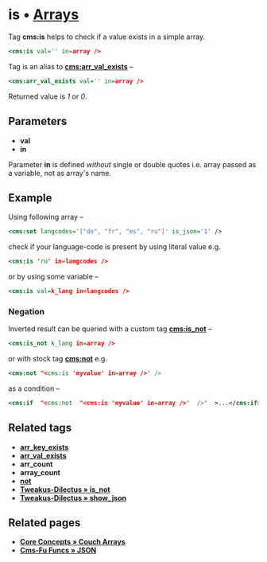 # is • [Arrays](#related-pages)

Tag **cms:is** helps to check if a value exists in a simple array.

```xml
<cms:is val='' in=array />
```

Tag is an alias to [**cms:arr_val_exists**](#related-tags) –

```xml
<cms:arr_val_exists val='' in=array />
```

Returned value is *1* or *0*.

## Parameters

* **val**
* **in**

Parameter **in** is defined *without* single or double quotes i.e. array passed as a variable, not as array's name.

## Example

Using following array –

```xml
<cms:set langcodes='["de", "fr", "es", "ru"]' is_json='1' />
```

check if your language-code is present by using literal value e.g.

```xml
<cms:is 'ru' in=langcodes />
```

or by using some variable –

```xml
<cms:is val=k_lang in=langcodes />
```

### Negation

Inverted result can be queried with a custom tag [**cms:is_not**](#related-tags) –

```xml
<cms:is_not k_lang in=array />
```

or with stock tag [**cms:not**](#related-tags) e.g.

```xml
<cms:not "<cms:is 'myvalue' in=array />" />
```

as a condition –

```xml
<cms:if  "<cms:not  "<cms:is 'myvalue' in=array />"  />"  >...</cms:if>
```

## Related tags

* [**arr_key_exists**](https://github.com/trendoman/Midware/tree/main/tags-reference/Arrays/arr_key_exists.md)
* [**arr_val_exists**](https://github.com/trendoman/Midware/tree/main/tags-reference/Arrays/arr_val_exists.md)
* **arr_count**
* **array_count**
* [**not**](https://github.com/trendoman/Midware/tree/main/tags-reference/not.md)
* [**Tweakus-Dilectus &raquo; is_not**](https://github.com/trendoman/Tweakus-Dilectus/tree/main/anton.cms%40ya.ru__tags-new/is_not/)
* [**Tweakus-Dilectus &raquo; show_json**](https://github.com/trendoman/Tweakus-Dilectus/tree/main/anton.cms%40ya.ru__tags-new/show_json/)

## Related pages

* [**Core Concepts &raquo; Couch Arrays**](https://github.com/trendoman/Midware/tree/main/concepts/Arrays)
* [**Cms-Fu Funcs &raquo; JSON**](https://github.com/trendoman/Cms-Fu/tree/master/JSON)

<!--
```
██╗  ██╗███████╗██╗     ██████╗
██║  ██║██╔════╝██║     ██╔══██╗
███████║█████╗  ██║     ██████╔╝
██╔══██║██╔══╝  ██║     ██╔═══╝
██║  ██║███████╗███████╗██║
╚═╝  ╚═╝╚══════╝╚══════╝╚═╝
```
-->
